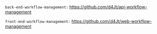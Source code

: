 `back-end-workflow-management:`
https://github.com/d4Jt/api-workflow-management

`front-end-workflow-management:` https://github.com/d4Jt/web-workflow-management
